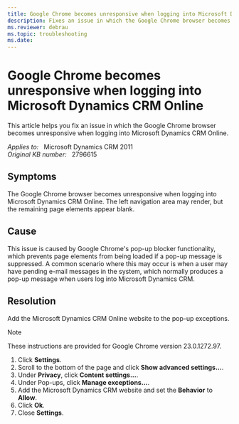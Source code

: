 ```yaml
---
title: Google Chrome becomes unresponsive when logging into Microsoft Dynamics CRM Online
description: Fixes an issue in which the Google Chrome browser becomes unresponsive when logging into Microsoft Dynamics CRM Online.
ms.reviewer: debrau
ms.topic: troubleshooting
ms.date: 
---
```

# Google Chrome becomes unresponsive when logging into Microsoft Dynamics CRM Online

This article helps you fix an issue in which the Google Chrome browser becomes unresponsive when logging into Microsoft Dynamics CRM Online.

_Applies to:_ &nbsp; Microsoft Dynamics CRM 2011  
_Original KB number:_ &nbsp; 2796615

## Symptoms

The Google Chrome browser becomes unresponsive when logging into Microsoft Dynamics CRM Online. The left navigation area may render, but the remaining page elements appear blank.

## Cause

This issue is caused by Google Chrome's pop-up blocker functionality, which prevents page elements from being loaded if a pop-up message is suppressed. A common scenario where this may occur is when a user may have pending e-mail messages in the system, which normally produces a pop-up message when users log into Microsoft Dynamics CRM.

## Resolution

Add the Microsoft Dynamics CRM Online website to the pop-up exceptions.

> [!NOTE]
> These instructions are provided for Google Chrome version 23.0.1272.97.

1. Click **Settings**.
2. Scroll to the bottom of the page and click **Show advanced settings...**.
3. Under **Privacy**, click **Content settings...**.
4. Under Pop-ups, click **Manage exceptions...**.
5. Add the Microsoft Dynamics CRM website and set the **Behavior** to **Allow**.
6. Click **Ok**.
7. Close **Settings**.

